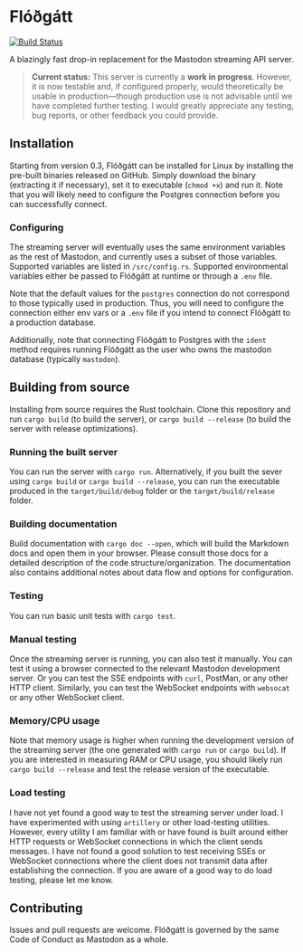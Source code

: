 Flóðgátt
========

[![Build Status](https://travis-ci.com/tootsuite/flodgatt.svg?branch=master)](https://travis-ci.com/tootsuite/flodgatt)

A blazingly fast drop-in replacement for the Mastodon streaming API server.

> **Current status:** This server is currently a **work in progress**. However, it is now testable and, if configured properly, would theoretically be usable in production—though production use is not advisable until we have completed further testing. I would greatly appreciate any testing, bug reports, or other feedback you could provide.

## Installation

Starting from version 0.3, Flóðgátt can be installed for Linux by installing the pre-built binaries released on GitHub.  Simply download the binary (extracting it if necessary), set it to executable (`chmod +x`) and run it.  Note that you will likely need to configure the Postgres connection before you can successfully connect.

### Configuring

The streaming server will eventually uses the same environment variables as the rest of Mastodon, and currently uses a subset of those variables.  Supported variables are listed in `/src/config.rs`.  Supported environmental variables either be passed to Flóðgátt at runtime or through a `.env` file.

Note that the default values for the `postgres` connection do not correspond to those typically used in production.  Thus, you will need to configure the connection either env vars or a `.env` file if you intend to connect Flóðgátt to a production database.

Additionally, note that connecting Flóðgátt to Postgres with the `ident` method requires running Flóðgátt as the user who owns the mastodon database (typically `mastodon`).

## Building from source

Installing from source requires the Rust toolchain. Clone this repository and run `cargo build` (to build the server), or `cargo build --release` (to build the server with release optimizations).

### Running the built server

You can run the server with `cargo run`. Alternatively, if you built the sever using `cargo build` or `cargo build --release`, you can run the executable produced in the `target/build/debug` folder or the `target/build/release` folder.

### Building documentation 

Build documentation with `cargo doc --open`, which will build the Markdown docs and open them in your browser. Please consult those docs for a detailed description of the code structure/organization. The documentation also contains additional notes about data flow and options for configuration.

### Testing

You can run basic unit tests with `cargo test`.

### Manual testing

Once the streaming server is running, you can also test it manually. You can test it using a browser connected to the relevant Mastodon development server. Or you can test the SSE endpoints with `curl`, PostMan, or any other HTTP client. Similarly, you can test the WebSocket endpoints with `websocat` or any other WebSocket client.

### Memory/CPU usage

Note that memory usage is higher when running the development version of the streaming server (the one generated with `cargo run` or `cargo build`). If you are interested in measuring RAM or CPU usage, you should likely run `cargo build --release` and test the release version of the executable.

### Load testing

I have not yet found a good way to test the streaming server under load. I have experimented with using `artillery` or other load-testing utilities. However, every utility I am familiar with or have found is built around either HTTP requests or WebSocket connections in which the client sends messages. I have not found a good solution to test receiving SSEs or WebSocket connections where the client does not transmit data after establishing the connection. If you are aware of a good way to do load testing, please let me know.


## Contributing

Issues and pull requests are welcome. Flóðgátt is governed by the same Code of Conduct as Mastodon as a whole. 
